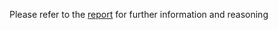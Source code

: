 Please refer to the [report](https://github.com/jarodtang85/Pedometer/blob/main/Pedometer%20Report%20and%20Analysis.pdf) for further information and reasoning

